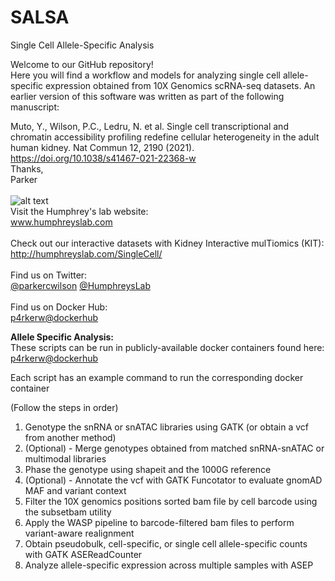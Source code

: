 # SALSA
Single Cell Allele-Specific Analysis

Welcome to our GitHub repository!  
Here you will find a workflow and models for analyzing single cell allele-specific expression obtained from 10X Genomics scRNA-seq datasets. An earlier version of this software was written as part of the following manuscript:

Muto, Y., Wilson, P.C., Ledru, N. et al. Single cell transcriptional and chromatin accessibility profiling redefine cellular heterogeneity in the adult human kidney. Nat Commun 12, 2190 (2021). https://doi.org/10.1038/s41467-021-22368-w
<br/>
Thanks,  
Parker
<br/><br/>
![alt text](http://humphreyslab.com/wp-content/uploads/2015/12/favicon-H.jpg)  
Visit the Humphrey's lab website:   
www.humphreyslab.com  
<br/>
Check out our interactive datasets with Kidney Interactive mulTiomics (KIT):  
http://humphreyslab.com/SingleCell/
<br/><br/>
Find us on Twitter: 
<br/>
  <a href="https://twitter.com/parkercwilson?ref_src=twsrc%5Etfw" class="twitter-follow-button" data-show-count="false"> @parkercwilson</a>
  <a href="https://twitter.com/HumphreysLab?ref_src=twsrc%5Etfw" class="twitter-follow-button" data-show-count="false"> @HumphreysLab</a>
<br/><br/>
Find us on Docker Hub:  
[p4rkerw@dockerhub](https://hub.docker.com/search?q=p4rkerw&type=image)
<br/>

**Allele Specific Analysis:**    
These scripts can be run in publicly-available docker containers found here: [p4rkerw@dockerhub](https://hub.docker.com/search?q=p4rkerw&type=image)

Each script has an example command to run the corresponding docker container  

(Follow the steps in order) 
1. Genotype the snRNA or snATAC libraries using GATK (or obtain a vcf from another method)
2. (Optional) - Merge genotypes obtained from matched snRNA-snATAC or multimodal libraries
3. Phase the genotype using shapeit and the 1000G reference    
4. (Optional) - Annotate the vcf with GATK Funcotator to evaluate gnomAD MAF and variant context  
5. Filter the 10X genomics positions sorted bam file by cell barcode using the subsetbam utility  
6. Apply the WASP pipeline to barcode-filtered bam files to perform variant-aware realignment  
9. Obtain pseudobulk, cell-specific, or single cell allele-specific counts with GATK ASEReadCounter  
10. Analyze allele-specific expression across multiple samples with ASEP  

